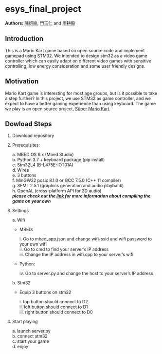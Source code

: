 esys_final_project
====
**Authors:** [陳妍喻](https://github.com/yenyuuuuu), 
[門玉仁](https://github.com/dennismenn) and 
[廖耕毅](https://github.com/danielliao66)


## Introduction 
This is a Mario Kart game based on open source code and implement gamepad using STM32. We intended to design stm32 as a video game controller which can easily adapt on different video games with sensitive controlling, low energy consideration and some user friendly designs.

## Motivation
Mario Kart game is interesting for most age groups, but is it possible to take a step further? In this project, we use STM32 as game controller, and we expect to have a better gaming experience than using keyboard. The game we play is an open source project, [Süper Mario Kart](https://github.com/vmbatlle/super-mario-kart).

## Dowload Steps
1.	Download repository
2.	Prerequisites:

    a. MBED OS 6.x (Mbed Studio)  
    b. Python 3.7 + keyboard package (pip install)  
    c. Stm32L4 (B-L475E-IOT01A)  
    d. Wires  
    e.	3 buttons  
    f. MinGW32 posix 8.1.0 or GCC 7.5.0 (C++ 11 compiler)  
    g. SFML 2.5.1 (graphics generation and audio playback)  
    h. OpenAL (cross-platform API for 3D audio)  
       ***please check out the [link](https://github.com/vmbatlle/super-mario-kart#21-prerequisites) for more information about compiling the game on your own***

3.	Settings

    a.	Wifi
    - MBED:

        i. Go to mbed_app.json and change wifi-ssid and wifi password to your own wifi  
        ii. Go to cmd to find your server’s IP address  
        iii. Change the IP address in wifi.cpp to your server’s wifi

    - Python:

        iv.	Go to server.py and change the host to your server’s IP address

    b.	Stm32  

    - Equip 3 buttons on stm32 
    
        i. top button should connect to D2  
        ii. left button should connect to D1  
        iii. right button should connect to D0

4.	Start playing

    a.	launch server.py  
    b. connect stm32  
    c. start your game   
    d. enjoy


